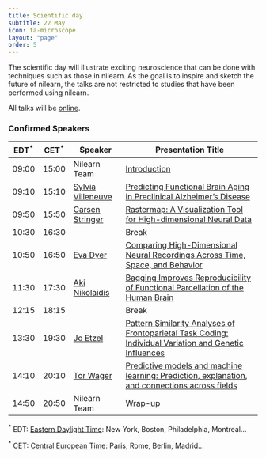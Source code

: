 ```yaml
---
title: Scientific day
subtitle: 22 May
icon: fa-microscope
layout: "page"
order: 5
---
```


The scientific day will illustrate exciting neuroscience that can be done
with techniques such as those in nilearn. As the goal is to inspire and
sketch the future of nilearn, the talks are not restricted to studies
that have been performed using nilearn.

All talks will be [online](https://nilearn.github.io/dev-days-2020/#joining).


### Confirmed Speakers

EDT<sup>&#42;</sup> | CET<sup>&#42;</sup> | Speaker | Presentation Title
----|-----|---------|-------------------
09:00 | 15:00 | Nilearn Team | [Introduction](https://www.crowdcast.io/e/scientific-day)
09:10 | 15:10 | [Sylvia Villeneuve](http://www.villeneuvelab.com/en/home/) | [Predicting Functional Brain Aging in Preclinical Alzheimer’s Disease](https://www.crowdcast.io/e/predicting-functional)
09:50 | 15:50 |  [Carsen Stringer](http://www.gatsby.ucl.ac.uk/~cstringer/) | [Rastermap: A Visualization Tool for High-dimensional Neural Data](https://www.crowdcast.io/e/rastermap-a)
10:30 | 16:30 |  | Break
10:50 | 16:50 |  [Eva Dyer](https://dyerlab.gatech.edu/people/pi-profile/) | [Comparing High-Dimensional Neural Recordings Across Time, Space, and Behavior](https://www.crowdcast.io/e/comparing-high)
11:30 | 17:30 |  [Aki Nikolaidis](https://childmind.org/bio/aki-nikolaidis-phd/)| [Bagging Improves Reproducibility of Functional Parcellation of the Human Brain](https://www.crowdcast.io/e/bagging-improves)
12:15 | 18:15 |  | Break
13:30 | 19:30 |  [Jo Etzel](https://sites.wustl.edu/ccplab/people/jo-etzel/) | [Pattern Similarity Analyses of Frontoparietal Task Coding: Individual Variation and Genetic Influences](https://www.crowdcast.io/e/pattern-similarity)
14:10 | 20:10 |  [Tor Wager](https://pbs.dartmouth.edu/people/tor-wager) | [Predictive models and machine learning: Prediction, explanation, and connections across fields](https://www.crowdcast.io/e/predictive-models-and)
14:50 | 20:50 | Nilearn Team | [Wrap-up](https://www.crowdcast.io/e/wrap-up)

<sup>&#42;</sup> EDT: [Eastern Daylight Time](https://time.is/EDT): New
York, Boston, Philadelphia, Montreal...

<sup>&#42;</sup> CET: [Central European Time](https://time.is/CET): Paris, Rome, Berlin,
Madrid...
